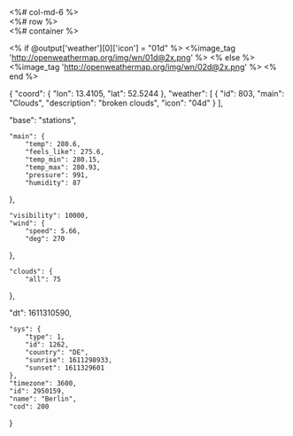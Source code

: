 



<div class="container">
<div class="row">
   <div class="col-md-6">


<div><%# col-md-6 %>
   <div><%# row %>
   <div><%# container %>









  <% if @output['weather'][0]['icon'] = "01d" %>
  <%image_tag 'http://openweathermap.org/img/wn/01d@2x.png' %>
  <% else %>
  <%image_tag 'http://openweathermap.org/img/wn/02d@2x.png' %>
  <% end %>





{
	"coord": {
		"lon": 13.4105,
		"lat": 52.5244
	},
	"weather": [
		{
			"id": 803,
			"main": "Clouds",
			"description": "broken clouds",
			"icon": "04d"
		}
   ],
   
   "base": "stations",
   
	"main": {
		"temp": 280.6,
		"feels_like": 275.6,
		"temp_min": 280.15,
		"temp_max": 280.93,
		"pressure": 991,
		"humidity": 87
   },
   
	"visibility": 10000,
	"wind": {
		"speed": 5.66,
		"deg": 270
   },
   
	"clouds": {
		"all": 75
   },
   
   "dt": 1611310590,
   
	"sys": {
		"type": 1,
		"id": 1262,
		"country": "DE",
		"sunrise": 1611298933,
		"sunset": 1611329601
	},
	"timezone": 3600,
	"id": 2950159,
	"name": "Berlin",
	"cod": 200
}







